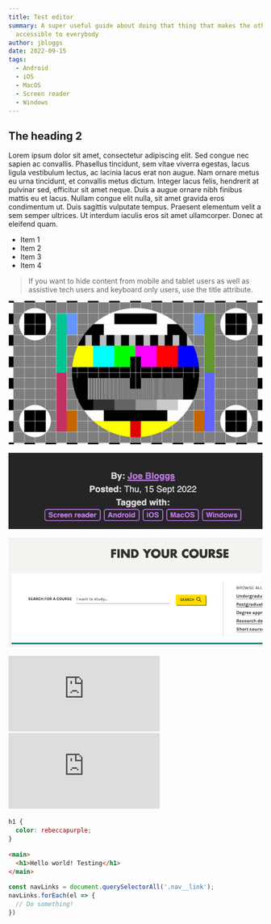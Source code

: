 ```yaml
---
title: Test editor
summary: A super useful guide about doing that thing that makes the other thing
  accessible to everybody
author: jbloggs
date: 2022-09-15
tags:
  - Android
  - iOS
  - MacOS
  - Screen reader
  - Windows
---
```


## The heading 2


Lorem ipsum dolor sit amet, consectetur adipiscing elit. Sed congue nec sapien ac convallis. Phasellus tincidunt, sem vitae viverra egestas, lacus ligula vestibulum lectus, ac lacinia lacus erat non augue. Nam ornare metus eu urna tincidunt, et convallis metus dictum. Integer lacus felis, hendrerit at pulvinar sed, efficitur sit amet neque. Duis a augue ornare nibh finibus mattis eu et lacus. Nullam congue elit nulla, sit amet gravida eros condimentum ut. Duis sagittis vulputate tempus. Praesent elementum velit a sem semper ultrices. Ut interdum iaculis eros sit amet ullamcorper. Donec at eleifend quam.

- Item 1
- Item 2
- Item 3
- Item 4

<blockquote>If you want to hide content from mobile and tablet users as well as assistive tech users and keyboard only users, use the title attribute.</blockquote>

![This is the alt](./src/img/test.jpeg)

![This is the alt](./src/img/test-small.png)

![This is the alt](./src/img/test-medium.png)

<iframe scrolling="no" title="Embed test" src="https://codepen.io/Daz079/embed/QWrMbeE?default-tab=html%2Cresult" frameborder="no" loading="lazy" allowtransparency="true" allowfullscreen="true">
  See the Pen <a href="https://codepen.io/Daz079/pen/QWrMbeE">
  Embed test</a> by Darren Lee (<a href="https://codepen.io/Daz079">@Daz079</a>)
  on <a href="https://codepen.io">CodePen</a>.
</iframe>

<iframe src="https://www.youtube.com/embed/47xUOrT2OMY" title="YouTube video player" frameborder="0" allow="accelerometer; autoplay; clipboard-write; encrypted-media; gyroscope; picture-in-picture" allowfullscreen></iframe>

```css
h1 { 
  color: rebeccapurple;
}
```

```html
<main>
  <h1>Hello world! Testing</h1>
</main>
```

```js
const navLinks = document.querySelectorAll('.nav__link');
navLinks.forEach(el => {
  // Do something!
})
```